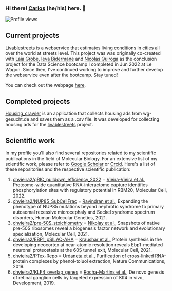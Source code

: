 ### Hi there! [Carlos](https://www.canva.com/design/DAFDka_ylKY/V-MMMoJv639cr9I8bn8mIQ/view?utm_content=DAFDka_ylKY&utm_campaign=designshare&utm_medium=link&utm_source=publishsharelink) (he/his) here. 👋 

![Profile views](https://gpvc.arturio.dev/chvieira2)


## Current projects
[Livablestreets](https://github.com/chvieira2/livablestreets) is a webservice that estimates living conditions in cities all over the world at streets level.
This project was was originally co-created with [Laia Grobe](https://github.com/Laiagdla), [Ieva Bidermane](https://github.com/ievabi) and [Nicolas Quiroga](https://github.com/nicoquiroga941) as the conclusion project for the Data Science bootcamp I completed in Jun 2022 at Le Wagon. Since then, I've continued working to improve and further develop the webservice even after the bootcamp. Stay tuned!

You can check out the webpage [here](https://livablestreets.herokuapp.com/).


## Completed projects
[Housing_crawler](https://github.com/chvieira2/housing_crawler) is an application that collects housing ads from wg-gesucht.de and saves them as a .csv file. It was developed for collecting housing ads for the [livablestreets](https://github.com/chvieira2/livablestreets) project.


## Scientific work
In my profile you'll also find several repositories related to my scientific publications in the field of Molecular Biology. For an extensive list of my scientific work, please refer to [Google Scholar](https://scholar.google.com/citations?user=0A5L-RYAAAAJ&hl=en&oi=sra) or [Orcid](https://orcid.org/0000-0001-5443-4507). Here's a list of these repositories and the respective scientific publication:
1. [chvieira2/qRIC_pulldown_efficiency_2022](https://github.com/chvieira2/qRIC_pulldown_efficiency_2022) = [Vieira-Vieira et al.](https://www.cell.com/molecular-cell/fulltext/S1097-2765(22)00262-3), Proteome-wide quantitative RNA-interactome capture identifies phosphorylation sites with regulatory potential in RBM20, Molecular Cell, 2022.
2. [chvieira2/NUP85_SubCellFrac](https://github.com/chvieira2/NUP85_SubCellFrac) = [Ravindran et al.](https://academic.oup.com/hmg/article-abstract/30/22/2068/6307744), Expanding the phenotype of NUP85 mutations beyond nephrotic syndrome to primary autosomal recessive microcephaly and Seckel syndrome spectrum disorders, Human Molecular Genetics, 2021.
3. [chvieira2/pre-50S_stoichiometry](https://github.com/chvieira2/pre-50S_stoichiometry) = [Nikolay et al.](https://www.sciencedirect.com/science/article/pii/S1097276521000927), Snapshots of native pre-50S ribosomes reveal a biogenesis factor network and evolutionary specialization, Molecular Cell, 2021.
4. [chvieira2/EBP1_pSILAC-AHA](https://github.com/chvieira2/EBP1_pSILAC-AHA) = [Kraushar et al.](https://www.sciencedirect.com/science/article/pii/S1097276520308376), Protein synthesis in the developing neocortex at near-atomic resolution reveals Ebp1-mediated neuronal proteostasis at the 60S tunnel exit, Molecular Cell, 2021.
5. [chvieira2/PTex-Repo](https://github.com/chvieira2/PTex-Repo) = [Urdaneta et al.](https://www.nature.com/articles/s41467-019-08942-3), Purification of cross-linked RNA-protein complexes by phenol-toluol extraction, Nature Communications, 2019.
6. [chvieira2/KLF4_overlap_genes](https://github.com/chvieira2/KLF4_overlap_genes) = [Rocha-Martins et al.](https://journals.biologists.com/dev/article/146/16/dev176586/224191/De-novo-genesis-of-retinal-ganglion-cells-by), De novo genesis of retinal ganglion cells by targeted expression of Klf4 in vivo, Development, 2019.
